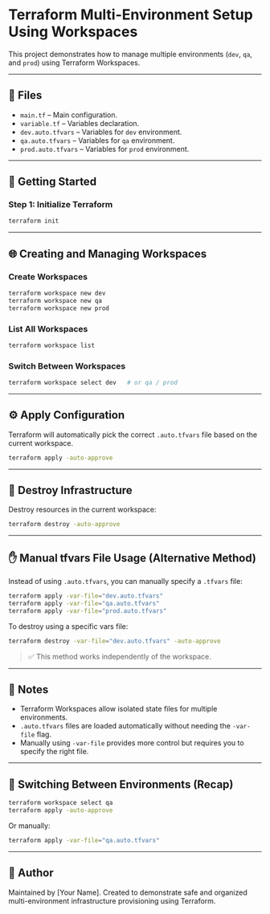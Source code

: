 # Terraform Multi-Environment Setup Using Workspaces

This project demonstrates how to manage multiple environments (`dev`, `qa`, and `prod`) using Terraform Workspaces.

---

## 📁 Files

- `main.tf` – Main configuration.
- `variable.tf` – Variables declaration.
- `dev.auto.tfvars` – Variables for `dev` environment.
- `qa.auto.tfvars` – Variables for `qa` environment.
- `prod.auto.tfvars` – Variables for `prod` environment.

---

## 🚀 Getting Started

### Step 1: Initialize Terraform

```bash
terraform init
```

---

## 🌐 Creating and Managing Workspaces

### Create Workspaces

```bash
terraform workspace new dev
terraform workspace new qa
terraform workspace new prod
```

### List All Workspaces

```bash
terraform workspace list
```

### Switch Between Workspaces

```bash
terraform workspace select dev   # or qa / prod
```

---

## ⚙️ Apply Configuration

Terraform will automatically pick the correct `.auto.tfvars` file based on the current workspace.

```bash
terraform apply -auto-approve
```

---

## 🧹 Destroy Infrastructure

Destroy resources in the current workspace:

```bash
terraform destroy -auto-approve
```

---

## ✋ Manual tfvars File Usage (Alternative Method)

Instead of using `.auto.tfvars`, you can manually specify a `.tfvars` file:

```bash
terraform apply -var-file="dev.auto.tfvars"
terraform apply -var-file="qa.auto.tfvars"
terraform apply -var-file="prod.auto.tfvars"
```

To destroy using a specific vars file:

```bash
terraform destroy -var-file="dev.auto.tfvars" -auto-approve
```

> ✅ This method works independently of the workspace.

---

## 📌 Notes

- Terraform Workspaces allow isolated state files for multiple environments.
- `.auto.tfvars` files are loaded automatically without needing the `-var-file` flag.
- Manually using `-var-file` provides more control but requires you to specify the right file.

---

## 🔄 Switching Between Environments (Recap)

```bash
terraform workspace select qa
terraform apply -auto-approve
```

Or manually:

```bash
terraform apply -var-file="qa.auto.tfvars"
```

---

## 👤 Author

Maintained by [Your Name]. Created to demonstrate safe and organized multi-environment infrastructure provisioning using Terraform.

